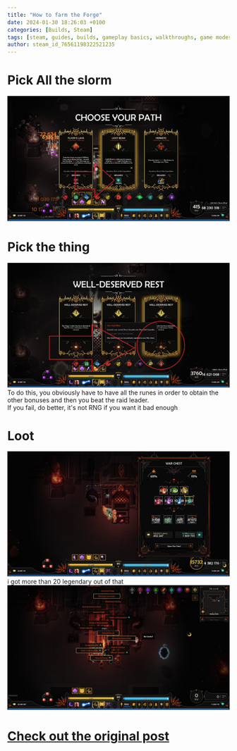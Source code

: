 ```yaml
---
title: "How to farm the Forge"
date: 2024-01-30 18:26:03 +0100
categories: [Builds, Steam]
tags: [steam, guides, builds, gameplay basics, walkthroughs, game modes, loot, crafting, english]
author: steam_id_76561198322521235
---
```

# Pick All the slorm

![](/assets/steam_guides/3150563936/34973543)

# Pick the thing

![](/assets/steam_guides/3150563936/34973572)  
To do this, you obviously have to have all the runes in order to obtain the other bonuses and then you beat the raid leader.  
If you fail, do better, it's not RNG if you want it bad enough

# Loot

![](/assets/steam_guides/3150563936/34973641)  
i got more than 20 legendary out of that  
![](/assets/steam_guides/3150563936/34973753)

# <a href="https://steamcommunity.com/sharedfiles/filedetails/?id=3150563936" target="_blank">Check out the original post</a>